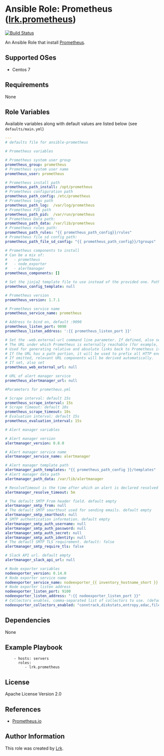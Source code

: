 Ansible Role: Prometheus ([lrk.prometheus](https://galaxy.ansible.com/lrk/prometheus/))
=========
[![Build Status](https://travis-ci.org/lrk/ansible-role-prometheus.svg?branch=master)](https://travis-ci.org/lrk/ansible-role-prometheus)

An Ansible Role that install [Prometheus](https://prometheus.io).


Supported OSes
--------------
- Centos 7

Requirements
------------

None

Role Variables
--------------

Available variables along with default values are listed below (see `defaults/main.yml`)
```yml
---
# defaults file for ansible-prometheus

# Prometheus variables

# Prometheus system user group
prometheus_group: prometheus
# Prometheus system user name
prometheus_user: prometheus

# Prometheus install path
prometheus_path_install: /opt/prometheus
# Prometheus configuration path
prometheus_path_config: /etc/prometheus
# Prometheus logs path
prometheus_path_log:  /var/log/prometheus
# Prometheus PID path
prometheus_path_pid:  /var/run/prometheus
# Prometheus Data path:
prometheus_path_data: /var/lib/prometheus
# Prometheus rules path:
prometheus_path_rules: "{{ prometheus_path_config}}/rules"
# Prometheus file sd config path:
prometheus_path_file_sd_config: "{{ prometheus_path_config}}/tgroups"

# Prometheus components to install
# Can be a mix of:
#   - prometheus
#   - node_exporter
#   - alertmanager
prometheus_components: []

# Set the jinja2 template file to use instead of the provided one. Path based on playbook_dir
prometheus_config_template: null

# Prometheus version
prometheus_version: 1.7.1

# Prometheus service name
prometheus_service_name: prometheus

# Address to bind on, default :9090
prometheus_listen_port: 9090
prometheus_listen_address: ':{{ prometheus_listen_port }}'

# Set the -web.external-url command line parameter. If defined, also set the -web.route-prefix command line parameter to /
# The URL under which Prometheus is externally reachable (for example, if Prometheus is served via a reverse proxy).
# Used for generating relative and absolute links back to Prometheus itself.
# If the URL has a path portion, it will be used to prefix all HTTP endpoints served by Prometheus.
# If omitted, relevant URL components will be derived automatically.
# If set, also set
prometheus_web_external_url: null

# URL of alert manager service
prometheus_alertmanager_url: null

#Parameters for prometheus.yml

# Scrape interval: default 15s
prometheus_scrape_interval: 15s
# Scrape timeout: default 10s
prometheus_scrape_timeout: 10s
# Evaluation interval: default 15s
prometheus_evaluation_interval: 15s

# Alert manager variables

# Alert manager version
alertmanager_version: 0.8.0

# Alert manager service name
alertmanager_service_name: alertmanager

# Alert manager template path
alertmanager_path_templates: "{{ prometheus_path_config }}/templates"
# Alert manager data path
alertmanager_path_data: /var/lib/alertmanager

# ResolveTimeout is the time after which an alert is declared resolved if it has not been updated. default: 5m
alertmanager_resolve_timeout: 5m

# The default SMTP From header field. default empty
alertmanager_smtp_from: null
# The default SMTP smarthost used for sending emails. default empty
alertmanager_smtp_smarthost: null
# SMTP authentication information. default empty
alertmanager_smtp_auth_username: null
alertmanager_smtp_auth_password: null
alertmanager_smtp_auth_secret: null
alertmanager_smtp_auth_identity: null
# The default SMTP TLS requirement. default: false
alertmanager_smtp_require_tls: false

# Slack API url. default empty
alertmanager_slack_api_url: null

# Node exporter variables
nodeexporter_version: 0.14.0
# Node exporter service name
nodeexporter_service_name: nodeexporter_{{ inventory_hostname_short }}
# Node exporter listen address
nodeexporter_listen_port: 9100
nodeexporter_listen_address: ":{{ nodeexporter_listen_port }}"
# Collectors enables, comma-separated list of collectors to use. (default "conntrack,diskstats,entropy,edac,filefd,filesystem,hwmon,infiniband,loadavg,mdadm,meminfo,netdev,netstat,sockstat,stat,textfile,time,uname,vmstat,wifi,zfs")
nodeexporter_collectors_enabled: "conntrack,diskstats,entropy,edac,filefd,filesystem,hwmon,infiniband,loadavg,mdadm,meminfo,netdev,netstat,sockstat,stat,textfile,time,uname,vmstat,wifi,zfs"
```

Dependencies
------------

None

Example Playbook
----------------

```
    - hosts: servers
      roles:
         - lrk.prometheus
```

 License
 -------

 Apache License Version 2.0

 References
 ----------

- [Prometheus.io](https://prometheus.io)

Author Information
------------------
This role was created by [Lrk](https://github.com/lrk).
